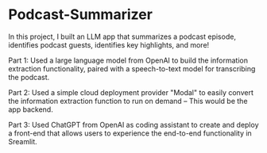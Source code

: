 # Podcast-Summarizer
In this project, I built an LLM app that summarizes a podcast episode, identifies podcast guests, identifies key highlights, and more! 

Part 1: Used a large language model from OpenAI to build the information extraction functionality, paired with a speech-to-text model for transcribing the podcast.

Part 2: Used a simple cloud deployment provider "Modal" to easily convert the information extraction function to run on demand – This would be the app backend.

Part 3: Used ChatGPT from OpenAI as coding assistant to create and deploy a front-end that allows users to experience the end-to-end functionality in Sreamlit.
